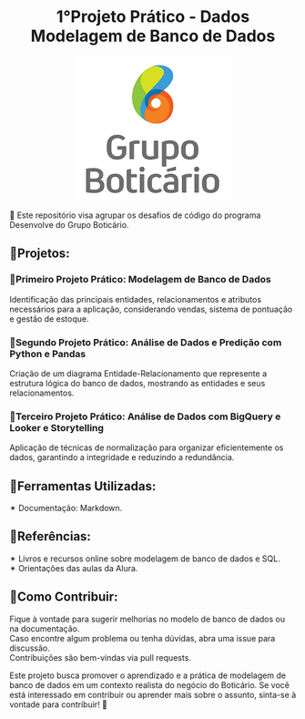 <a id="documentacao"></a>
<h1 align="center">
    1°Projeto Prático - Dados<br>
    Modelagem de Banco de Dados
</h1>

 
<p align="center"> 
    <img src="PrimeiroProjetoPratico_ModelagemBD/logoGBoti.png" alt="Logo Grupo Boticário"> 
</center>


🤖 Este repositório visa agrupar os desafios de código do programa Desenvolve do Grupo Boticário.

## 🚀Projetos:
### 🎲Primeiro Projeto Prático: Modelagem de Banco de Dados
Identificação das principais entidades, relacionamentos e atributos necessários para a aplicação, considerando vendas, sistema de pontuação e gestão de estoque.
### 🎲Segundo Projeto Prático: Análise de Dados e Predição com Python e Pandas
Criação de um diagrama Entidade-Relacionamento que represente a estrutura lógica do banco de dados, mostrando as entidades e seus relacionamentos.
### 🎲Terceiro Projeto Prático: Análise de Dados com BigQuery e Looker e Storytelling
Aplicação de técnicas de normalização para organizar eficientemente os dados, garantindo a integridade e reduzindo a redundância.

## 📄Ferramentas Utilizadas:
✴ Documentação: Markdown.  

## 📰Referências:
✴ Livros e recursos online sobre modelagem de banco de dados e SQL.  
✴ Orientações das aulas da Alura.  

## 📄Como Contribuir:
Fique à vontade para sugerir melhorias no modelo de banco de dados ou na documentação.  
Caso encontre algum problema ou tenha dúvidas, abra uma issue para discussão.  
Contribuições são bem-vindas via pull requests.  

Este projeto busca promover o aprendizado e a prática de modelagem de banco de dados em um contexto realista do negócio do Boticário. 
Se você está interessado em contribuir ou aprender mais sobre o assunto, sinta-se à vontade para contribuir! 🚀

<!--
# Conteúdo da Documentação  
1. [Análise de Requisitos](#análise-de-requisitos)
    1. [Etapas do Projeto](#etapas-do-projeto)
    2. [Entidades Utilizadas](#entidades-utilizadas)
    3. [Relacionamento](#relacionamentos)
    4. [Atributos](#atributos)  
2. [Modelagem Lógica](#modelagem-lógica)
3. [Modelagem Física](#modelagem-física)
4. [Ferramentas Utilizadas](#ferramentas-utilizadas)
5. [Referências](#referências)
6. [Documentação](#documentacao)
-->

